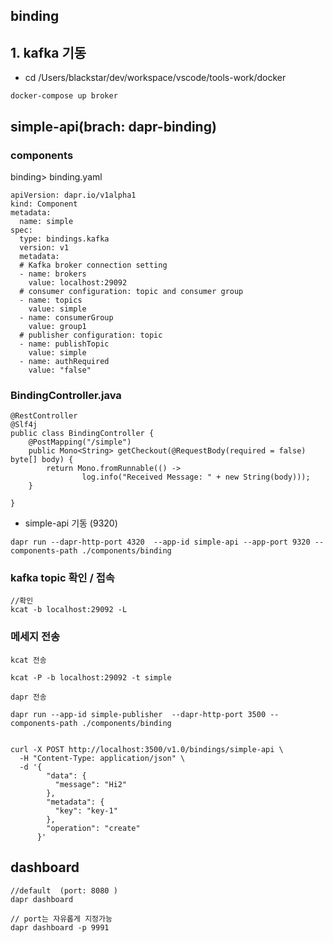 


## binding

## 1. kafka 기동 
 - cd /Users/blackstar/dev/workspace/vscode/tools-work/docker
```
docker-compose up broker
```
## simple-api(brach: dapr-binding)
### components
binding> binding.yaml
```
apiVersion: dapr.io/v1alpha1
kind: Component
metadata:
  name: simple
spec:
  type: bindings.kafka
  version: v1
  metadata:
  # Kafka broker connection setting
  - name: brokers
    value: localhost:29092
  # consumer configuration: topic and consumer group
  - name: topics
    value: simple
  - name: consumerGroup
    value: group1
  # publisher configuration: topic
  - name: publishTopic
    value: simple
  - name: authRequired
    value: "false"
```

### BindingController.java
```
@RestController
@Slf4j
public class BindingController {
    @PostMapping("/simple")
	public Mono<String> getCheckout(@RequestBody(required = false) byte[] body) {
        return Mono.fromRunnable(() ->
                log.info("Received Message: " + new String(body)));
    }
    
}
```
- simple-api 기동 (9320)
```
dapr run --dapr-http-port 4320  --app-id simple-api --app-port 9320 --components-path ./components/binding
```

### kafka topic 확인 / 접속
```
//확인 
kcat -b localhost:29092 -L 

```

### 메세지 전송 

`kcat 전송`

```
kcat -P -b localhost:29092 -t simple
```
`dapr 전송` 
```
dapr run --app-id simple-publisher  --dapr-http-port 3500 --components-path ./components/binding


curl -X POST http://localhost:3500/v1.0/bindings/simple-api \
  -H "Content-Type: application/json" \
  -d '{
        "data": {
          "message": "Hi2"
        },
        "metadata": {
          "key": "key-1"
        },
        "operation": "create"
      }'
```


## dashboard 
```
//default  (port: 8080 )
dapr dashboard   

// port는 자유롭게 지정가능
dapr dashboard -p 9991
```